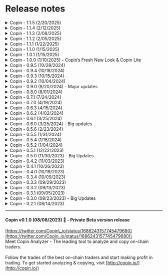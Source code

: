 # Release notes



<details>

<summary>Copin - 1.1.5 (2/20/2025)</summary>

**Improvements & Enhancements**

* **Faster Copy Trade Sync**: Implemented queue & multi-threading to optimize PnL synchronization for copied trades.
* **Better Image Management**: Now fetching images directly from the server for easier asset handling.
* **NFT Subscription Update**: Added minted NFT count display on the subscription page.
* **Withdrawal Confirmation**: Added a confirmation popup when users withdraw funds on Copin Lite.

**Hotfixes & Bug Fixes**

* **Bybit Copy Trade**: Fixed "Quantity Invalid" error when executing copy trades.
* **Protocol Performance**: Optimized rerendering to improve loading speed, especially on low-performance computers.
* **HMX - Zeno**: Resolved PnL calculation issues for liquidated positions.
* **GMX Orders**: Fixed missing order data for improved trade accuracy.

</details>

<details>

<summary>Copin - 1.1.4 (2/12/2025)</summary>

* Implement new API for copied traders
* Show Open Interest & MAU parameters in protocol picker
* Improve UX: Adding copy management drawer to trader details page
* Time format switch (time/relative) on History (Trader Profile page)
* Allow copy trade for all DEGEN pairs (ex: SOLDEGEN, BTCDEGEN, ...)
* Added "FILLS" info tab to trader details page for Hyperliquid
* Some UI/UX bugs/issues need to be improved

</details>

<details>

<summary>Copin - 1.1.3 (2/08/2025)</summary>

* Allow export csv data for Premium & VIP user
* Hot-fix: Cannot load thumbnail share
* Hot-fix: Trade HYPE pair but API returns list of indexTokens including ANIME, MELANIA, VINE

</details>

<details>

<summary>Copin - 1.1.2 (2/05/2025)</summary>

* Copy trading is now enabled for traders on KiloEx (Base) and Unidex (Arb), providing more opportunities to follow top traders.
* Disabled the hourly chart in perpdex details to improve platform stability and usability.
* Hotfixes: Resolved MetaMask connection errors on certain devices.

</details>

<details>

<summary>Copin - 1.1.1 (1/22/2025)</summary>

**1. Copin Alert v2.0.1**

\- Updated interface for a smoother experience, paving the way for users to flexibly and powerfully customize alerts in the future.

\- Start exploring now: [https://app.copin.io/settings/alert-list](https://app.copin.io/settings/alert-list)

**2. Copin Lite v0.2.0**

This update enhances usability and onboarding with the following improvements:

\- Added trader filters for tables, including open positions, history, and activities.

\- Enabled switching between list view and table view on mobile for easier navigation of open positions, history, and activities.

\- Introduced a Mission Widget to simplify user onboarding with 3 steps: Copy 2 traders, deposit funds and enable alerts.&#x20;

\- Added support for viewing real-time opening positions.

\- Added the ability to unlink mismatched orders between off-chain and on-chain data.

**3. Copy trade is now enabled for Holdstation, providing users with even more trading opportunities.**

Log in now to explore these updates! Thank you for being part of Copin!

</details>

<details>

<summary>Copin - 1.1.0 (1/15/2025)</summary>

📢 Product Update: Copin v1.1.0

**A. New Features**

**1. Perp Explorer**

\- Four new charts have been added to the Perp Detail Page, include: Top volume by pair, Top PnL by pair, Open Interest by pair, Trader activity intensity (by day & hour)

\- Link: [https://app.copin.io/perp-explorer/gmx\_v2 ](https://app.copin.io/perp-explorer/gmx_v2)

**2. Copin Alert Bot**

\- Redesigned with a new structure and updated content for a smoother experience.

\- Alerts can now be enabled for all integrated perpdex platforms (excluding Hyperliquid).

**B. Integrations**

&#x31;**. Pingu Data Integration**

Data from Pingu Exchange is now fully integrated.

Link: [https://app.copin.io/explorer?protocol=PINGU\_ARB](https://app.copin.io/explorer?protocol=PINGU_ARB)

**2. Expanded Copy Trade Support, include:**

\- Foxify

\- BMX Classic

\- Polynomial L2

\- Apollox Base

**C. Improvements**

**1. Copy Trade Settings Update**

\- Added a setting to enable only LONG or only SHORT copy trades.

\- Note: If "only LONG" is enabled and a SHORT trade is copied, the trade will be skipped without generating notifications or activity logs.

</details>

<details>

<summary>Copin - 1.0.1 (1/15/2025)</summary>

We’re excited to share the latest updates in Copin v1.0.1, focused on improving functionality and enhancing your experience:

**1. Account Limited Mechanism for Copy Trade via Hyperliquid (Copin Lite):**

\- No size limit for copy trading.

\- No restriction on the number of hot traders you can follow.

Note: Size limits, if applied, are calculated based on the total copy trades of the respective trader.

**2. Improved Statistics Refresh Time:**

Statistics now refresh every 15 minutes instead of daily, providing timely and accurate insights into trading performance.

</details>

<details>

<summary>Copin - 1.0.0 (1/10/2025) - Copin’s Fresh New Look &#x26; Copin Lite</summary>

![](../.gitbook/assets/telegram-cloud-photo-size-5-6053356920670109346-y.jpg)

We’ve made some exciting updates to improve our interface and make your experience even smoother.

**What’s New?**

1. A Clearer Font: We’ve introduced a new font that’s easier to read, so you can quickly catch the numbers, charts, and info that matter most.
2. A Cleaner Design: The platform has been updated to look more consistent and user-friendly, making everything easier to find and use.
3. We're excited to announce the launch of **Copin Lite**! The easiest way to get started with copy trading – designed for newcomers to crypto. ➡️ Start your journey here: https://app.copin.io/lite

**Why It Matters?**

This isn’t just a visual update—it’s about creating a space where you feel confident and focused. We want you to enjoy using Copin every step of the way.

</details>

<details>

<summary>Copin - 0.9.5 (10/28/2024)</summary>

* Integrate DYDX&#x20;
* Integrate BSX
* Integrate Unidex
* Copy trade via Hyperliquid
* Some hotfixs

</details>

<details>

<summary>Copin - 0.9.4 (10/18/2024)</summary>

* Referral claim reward
* Referral lastest activities
* Sync real PNL from CEXs
* Fix some bugs

</details>

<details>

<summary>Copin - 0.9.3 (10/15/2024)</summary>

* Referral program: New UI updates, Add Referral Code, Custom Referral Code (Premium User), Recent Activities, Statistics
* Implement connect Metamask on mobile browser
* Improve: New table for display large data
* Add new market KiloEx & gTrade - FE
* Improve: Show fees on trader bar chart&#x20;
* Improve: Toggle dropdown for protocol picker&#x20;
* Add disclaimer when create DCP wallet&#x20;
* Update new pair \[KiloEx, Mummy, GNS, GMXv2]&#x20;
* Remove the blocking of actions that touch fulltime data for Basic users: View All Time Data, Compare Trader with All Time data&#x20;
* DCP Wallet\_Investigate & hotfix switch chain with disconnect wallet&#x20;

</details>

<details>

<summary>Copin - 0.9.2 (10/04/2024)</summary>

* Improve search, protocol picker
* Update the Result Estimated in Trader Explorer page
* Update market filter in Trade Explorer & Open Interest page
* Update url for home, Explorer, Open Interest, favourite page
* Apply Pair (symbol) for positions & position statistics
* Apply pair for copy position & backtest
* Add new pair: POL, RDNT, FLUX, NEIRO, SUNDOG, CAT, BABYDOGE

</details>

<details>

<summary>Copin - 0.9.0 (9/20/2024) - Major updates</summary>

* **Revamped New Search**: Enjoy a new interface and improved user experience for searching. With more information available and added shortcuts, you can search faster and more flexibly than ever before.
* **Explore and Analyze On-Chain Traders across all Perp DEXs**: Users can now explore and analyze all on-chain traders across all Perp DEXs simultaneously on the following pages: Homepage, Trader Explorer, Open Interest, and Trader Favorite. This feature allows you to quickly find traders that match your personal needs across all Perp DEXs at once. **\[Major update]**
* **New Protocol Picker**: Users can now select one, multiple, or all protocols at the same time, streamlining your trading process.
* **Copier Ranking v0.1**: Introducing the PnL ranking for all copiers, displayed by daily, weekly, monthly, 60-day, and all-time performance: [https://app.copin.io/copier-leaderboard](https://app.copin.io/copier-leaderboard)
* **Data Integration and New Perp DEXs**: We have integrated new data and added new Perp DEXs, including:
  * Hyperliquid: Users can filter and search for traders with data sourced from August 27, 2024.
  * Synfuture
  * Mummy Finance
  * Rollie Finance
* **Copy-Trading Integration**: Users can now copy-trade from six Perp DEXs through the DCP gTrade liquidity source, including ApolloX, HMX, KiloEx, Rollie, Vela, and Mummy.

</details>

<details>

<summary>Copin - 0.8.0 (8/01/2024)</summary>

* Premium users can now clone copy trades from one wallet to another for greater flexibility.
* Users can now engage in on-chain copy-trading and claim fee rebate rewards via gTrade. Learn more at Fee Rebate Rewards: [https://app.copin.io/fee-rebate/gns](https://app.copin.io/fee-rebate/gns)
* The price for premium NFTs has been updated from 0.01 ETH to 0.03 ETH.
* Premium users can now create multiple copies within copy management, allowing for more efficient trading strategies.
* We've updated the chart to provide real-time data for open positions, enhancing your copy-trading experience.
* New Trading Pairs Added: New pairs are now available for gTrade, GMX V2, Vela, and Synthetix V3.
* Additional parameters have been added to the Stats page. Check it out at Stats: [https://app.copin.io/stats](https://app.copin.io/stats)

Thank you for being a part of our community. We’re committed to continuously improving your experience on Copin.io!

</details>

<details>

<summary>Copin - 0.7.1 (7/24/2024)</summary>

* **New Trader Profile and Wallet Management UI**: Easily analyze and compare a trader's performance across different platforms; efficiently manage wallets.
* **Support for Trader Tracking on Multiple Platforms**: Now includes Blast, BNB, Base, Avalanche, Polygon, Fantom, Linea, Mode, Level Finance, EquationDAO, Vela Exchange, LogX Trade, MYX Finance, DexToro, LogX Trade, HMX, and CyberDEX.
* **Copy-Trade Integrations**: Integrated with GMXv2, Avantisfi, CyberDEX, Vela Exchange, EquationDAO, and HMX.
* **Exchange Integrations**: Bybit, Gate.io, and OKX are now integrated with Copin for easy copy trading.
* **Introducing VIP Subscription Plan**

</details>

<details>

<summary>Copin - 0.7.0 (4/19/2024)</summary>

* Introducing VIP Subscription Plan. Copin is excited to announce the launch of our VIP Subscription Plan, exclusively designed for Copin VIPs:&#x20;
  * Access trader data sources on Perpetual DEX across 5 platforms: GMX, GMXV2, Kwenta, Polynomial, gTrade, Level Finance, and more, with early access to our data indexing.&#x20;
  * Smooth connection to CEX accounts across 6 exchanges (BingX, Bitget, OKX, Gate, ByBit, Binance) (Live on 1st May)&#x20;
  * Explore our platform at https://vip.copin.io/ with enhanced management tools.&#x20;
  * Enjoy increased copy sizes if you refer to Copin on CEX.&#x20;
  * Especially, VIPs can have a maximum copy size of $2,000,000 if they refer Copin on CEX.

- Easily track all Level\_\_Finance traders from Level (Arbitrum) on app.copin.io

![](<../.gitbook/assets/image (145).png>)![](<../.gitbook/assets/image (146).png>)![](<../.gitbook/assets/image (147).png>)

</details>

<details>

<summary>Copin - 0.6.3 (4/15/2024)</summary>

* New Wallet Management UI.&#x20;
* Add new pairs in GNS: ONDO, MNT, HBAR, KAS, BEAM, RONIN, ENA, W.
* Add more support chains: Blast, BNB, Base, Avalanche, Polygon, Fantom, Linea, Mode.&#x20;
* Format decimal token price depends on pair. Token prices on trading pairs will now be displayed correctly in the corresponding decimal amount

![](<../.gitbook/assets/image (142).png>)![](<../.gitbook/assets/image (143).png>)

![](<../.gitbook/assets/image (144).png>)

</details>

<details>

<summary>Copin - 0.6.2 (4/02/2024)</summary>

* New trader profile - Easily analyze and compare a trader's performance across different platforms at the same time.
* GMX V2 copy trade - Increase your profits by copying trades from new traders on GMX V2.

![](<../.gitbook/assets/image (138).png>)![](<../.gitbook/assets/image (139).png>)![](<../.gitbook/assets/image (140).png>)

</details>

<details>

<summary>Copin - 0.6.1 (3/25/2024)</summary>

* Trade safer with Skip Low Risk: Helps you avoid copying trades with unexpectedly low leverage.
* Easy-to-track copy trading history with advanced filtering by wallet and status: Easily manage your past trades to gain valuable insights and stay in control of your portfolio.
* Explore the new GMX V2 pair: Boost your trading profit with the exciting new OP pair.
* Discover new GNS pairs: We've added new pairs to help you explore new opportunities, including STRK, DYM, NTRN, PYTH, SC, WIF, PIXEL, JTO, MAVIA, MYRO, and STG.
* Added Alert BOT for GNS protocol traders: Stay updated on your favorite traders' latest trades with Alert BOT for GNS.
* Bitget integration for copy trade: Connect your Bitget account to Copin for copy trade and get a 10% transaction fee rebate with code: 1qlg

<img src="../.gitbook/assets/image (80).png" alt="" data-size="original">

</details>

<details>

<summary>Copin - 0.6.0 (3/25/2024) - Big updates</summary>

* Indexed trader data from GainsNetwork on Arbitrum&#x20;
* Started supporting Bitget for hybrid copy-trading in internal testing Try now

![](<../.gitbook/assets/image (1) (1) (1) (1).png>)

</details>

<details>

<summary>Copin - 0.5.6 (2/23/2024)</summary>

* Optimized display of position duration
* Support expanding open positions to view more detailed information
* Optimized position URLs to be viewable via transaction hash
* Display additional 24-hour changes in open interest by markets

![](<../.gitbook/assets/image (24).png>)

</details>

<details>

<summary>Copin - 0.5.5 (1/31/2024)</summary>

* Implemented Stop Loss / Take Profit by percent feature.
* Improved UX/UI for Open Interest by markets.
* Modified "Force-close" BingX copy position to "Unlink" and added missing closed type.
* Aligned backtest interface and parameters with copy trading.
* Enhanced loading speed for positions in the token preference - trader profile section.
* Implemented position details by transaction hash.
* Introduced new integration: GMX V2.

<img src="../.gitbook/assets/image (79).png" alt="" data-size="original">

</details>

<details>

<summary>Copin - 0.5.4 (1/18/2024)</summary>

* Implemented copy trade, wallet, and position change logs.
* New Feature: Open interest by markets for enhanced analysis.
* Refreshed homepage look & feel.
* Various UX & system optimizations.

![](<../.gitbook/assets/image (2) (1) (1) (1) (1) (1).png>)

</details>

<details>

<summary>Copin - 0.5.2 (1/04/2024)</summary>

* New feature: Token preferences in trader profile
* Take profit for copytrade implementation
* Added closed type in copy position history
* Improving table UIs of copy trades management, copy positions & activities
* Improving Copin Subscription extending experience
* And some system optimization

<img src="../.gitbook/assets/image (74).png" alt="" data-size="original">

</details>

<details>

<summary>Copin - 0.5.1 (12/22/2023)</summary>

* Supporting search trader by smart account & search position by tx hash
* Remaking top opening: top open interest with bubble chart, sorting by newest, PnL, or volume
* Simplify copy trade form
* Copy trade stop-loss tracking improvement
* New mechanism to sync position copy trade implementation
* Limiting copy position by bingX wallet, trader, pair and position side
* Supporting unlink telegram account action
* Supporting grid view for trader stats
* Sorting copy wallets by number of active copy trades as default
* API performance improvement

<img src="../.gitbook/assets/image (1) (1) (1) (1) (1) (1) (1) (1) (1) (1).png" alt="" data-size="original">

</details>

<details>

<summary>Copin - 0.5.0 (11/30/2023) - Big Updates</summary>

* Detailed percentile ranking with trader comparision
* Mobile UX/UI responsive optimization
* Now you can get alert from your copy trade orders & whatever traders you want, using Telegram Bot
* We've worked sooo hard to bring the most accurate data for Kwenta
* Polynomial data has appeared on Copin! Hope you will find some good traders on this protocol
* In this version, we official launch the Premium Plan, you can upgrade from Basic Plan by mint **NFT Subscription**. All of below features only available for Premium user:
  * Customize fields in percentile ranking radar chart
  * Find similar traders
  * Traders all time statistics&#x20;

\=============================================================&#x20;

Hope you enjoy this updates!

![](<../.gitbook/assets/image (23) (1).png>)

</details>

<details>

<summary>Copin - 0.4.2 (11/03/2023)</summary>

* Changing copy trading experience: Create a wallet with an API key, avoid re-entering multiple times
* New feature: Leaderboard
* New feature: Activity logs. We will record all your copy trading actions. You can check it here: [https://app.copin.io/me/activity](https://app.copin.io/me/activity)
* Supporting more web3 wallets: Trust Wallet, Coinbase, Wallet Connect, ...
* Some UX enhancements & technical optimizations

![](<../.gitbook/assets/image (21) (1).png>)

</details>

<details>

<summary>Copin - 0.4.1 (10/26/2023)</summary>

* Making the position sharing link be more friendly
* Improving SEO contents
* In mobile, moving actions of trader profile to top
* Fixing some issues related to Safari
* Technical performance improvements

</details>

<details>

<summary>Copin - 0.4.0 (10/19/2023)</summary>

* Adding percentile ranking filters in explorer
* Now you can filter ranking chart by 7 / 15 / 30 / 60 days performance
* Opening Copytrade on Kwenta. Let's find some g0d traders!!
* Changing ROI to Avg ROI to avoid misunderstanding
* Some technical & experience enhancements

<img src="../.gitbook/assets/image (1) (1) (1) (1) (1) (1) (1) (1) (1) (1) (1) (1) (1) (1) (1).png" alt="" data-size="original">

</details>

<details>

<summary>Copin - 0.3.4 (10/09/2023) </summary>

* Sharing position details with chart image
* Optimizing copytrade management experience
* Filtering copytrade history by traders
* Improving position chart experience
* Allows closing suspended orders in the Opening Positions section
* Moving limit opening positions setting to Opening Positions section
* Various Technical Enhancements
* And, we're trying copytrade on Kwenta. All of you will experience it, soon!

<img src="https://media.discordapp.net/attachments/1160885221206528000/1160885221403656252/share_opening_KWENTA_0x72b848b466107f248f15Dc9d46bAfA9e5FD86c550x2B3bb4c683BFc5239B029131EEf3B1d214478d9332155107061512_107061512.png?ex=6536499c&#x26;is=6523d49c&#x26;hm=9cc1b6681baf64295a57bce9dffcd1d0c7aa6fd8d6eb25a118d7d492d839961e&#x26;=&#x26;width=1624&#x26;height=852" alt="" data-size="original">

</details>

<details>

<summary>Copin - 0.3.3 (09/29/2023)</summary>

* Let's invite some friends using Copin! Referral feature has been release with promising benefits in the future. You can check your referral code here: [https://app.copin.io/me/referral](https://app.copin.io/me/referral)
* Tab experience enhancement
* Position chart experience enhancement
* Copytrade performance optimization
* Some fixes

</details>

<details>

<summary>Copin - 0.3.2 (09/13/2023)</summary>

* Now you can set max volume multiplier for each copytrade. (Eg: initial volume is $100, max volume multiplier = 3 => max volume is $300)
* Added new config for account: max opening positions per API Key
* Skip new interest having leverage lower than copytrade settings
* Added basic / premium account badge
* Fixed some bugs

<img src="https://media.discordapp.net/attachments/1151349682472230962/1151349682677760110/image.png?ex=653882f3&#x26;is=65260df3&#x26;hm=e73f2eebdf4b41d6136796a57533964a7f9aa3c98978910a827ff77170d583ef&#x26;=&#x26;width=852&#x26;height=458" alt="" data-size="original">\


</details>

<details>

<summary>Copin - 0.3.1  (09/05/2023)</summary>

* Trader profile sharing with PnL image
* Now you can easily share multi/single backtest results by sending links
* Enhancement price display for Meme tokens
* Added profit chart for copier's positions
* Added min/max/avg leverage in trader statistics
* Showed amount of loaded positions in trader history
* Fixed UI bugs of favorite & "copy won't work" in Safari
* Fixed bug missing statistics in favorite tab when changed chain
* And some optimizations

![](https://media.discordapp.net/attachments/1148540393160441869/1148540393860898836/9bck8Sq3.png?ex=65378518\&is=65251018\&hm=6a749fd607e983a42fe7dd38b592a03940d27130b11bcfeadf725987136dcf11&=\&width=1360\&height=714)

</details>

<details>

<summary>Copin - 0.3.0 (08/23/2023) - Big Updates</summary>

* Trader statistics enhancements:
  * You may now choose which fields to display.
  * Additionally, you can position your most crucial fields at the top of the table.
* Adding filter suggestions for newbies, quickly filtering by sets of recommended criteria. Moreover, you can find out the definition of trader statistics by hovering over them.
* Enabling copying when a user hovers over a trader's address.
* Supporting cloning the previous copytrade settings in copytrade form.
* Re-layout copytrade and backtest. This new layout will make it easy for you to enter settings and understand their effects.
* Single backtest now supports opening multiple tabs for strategy comparison.
* Adding "Max volume multiplier" to backtest form & backtest results. This is our first experiment to reduce risk for risky traders.
* Enhancing backtest results with copy volume recommendations and trading fund tier rankings.
* In multiple backtesting, you can add more traders by entering their addresses, and filter the backtest results by the statistics you want
* And for those of you who don't understand what a backtest is, we have a tour guide to help you out.
* Now favorites can take notes, helping you to remember why you added a trader to your favorites list.
* Making trader history expandable to see more information.
* Moving trader heatmap activity to trader history section.
* Some of my profile v2 enhancements & bug fixes.
* **Finally, this version's AMAZING FEATURE: Now we support multichain for Copin Analyzer! Kwenta Protocol is the second protocol we added. And the third? It depends on your votes** ![😉](https://discord.com/assets/2e41bfdeba797283ee9da9bb439c3ece.svg)\
  \
  `Thanks for using Copin. Your contributions and feedback are our motivation. Love you all`

</details>

<details>

<summary>Copin - 0.2.1 (08/14/2023)</summary>

* New My Profile, a powerful interface for managing your copy trades
* Now you can copy address when hovering trader's address in Trader Explorer
* New score radar chart in Trader Profile, showing trader's trading style
* Positions chart zooms to the last trade if having
* Showed available margin balance on BingX (For Copier)
* And some improvements

</details>

***

#### Copin v0.1.0 (08/08/2023) 🍾 - Private Beta version release

[https://twitter.com/Copin\_io/status/1686243157745479680](https://twitter.com/Copin_io/status/1686243157745479680)\
\
Meet Copin Analyzer - The leading tool to analyze and copy on-chain traders.\
\
Follow the trades of the best on-chain traders and start making profit in trading. To get started analyzing & copying, visit [http://copin.io/](http://copin.io/)
